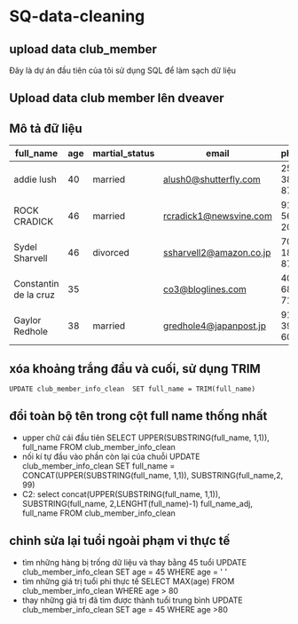 # SQ-data-cleaning
## upload data club_member
Đây là dự án đầu tiên của tôi sử dụng SQL để làm sạch dữ liệu

## Upload data club member lên dveaver

## Mô tả đữ liệu

|full_name|age|martial_status|email|phone|full_address|job_title|membership_date|
|---------|---|--------------|-----|-----|------------|---------|---------------|
|addie lush|40|married|alush0@shutterfly.com|254-389-8708|3226 Eastlawn Pass,Temple,Texas|Assistant Professor|7/31/2013|
|      ROCK CRADICK|46|married|rcradick1@newsvine.com|910-566-2007|4 Harbort Avenue,Fayetteville,North Carolina|Programmer III|5/27/2018|
|Sydel Sharvell|46|divorced|ssharvell2@amazon.co.jp|702-187-8715|4 School Place,Las Vegas,Nevada|Budget/Accounting Analyst I|10/6/2017|
|Constantin de la cruz|35||co3@bloglines.com|402-688-7162|6 Monument Crossing,Omaha,Nebraska|Desktop Support Technician|10/20/2015|
|  Gaylor Redhole|38|married|gredhole4@japanpost.jp|917-394-6001|88 Cherokee Pass,New York City,New York|Legal Assistant|5/29/2019|

## xóa khoảng trắng đầu và cuối, sử dụng TRIM
    UPDATE club_member_info_clean  SET full_name = TRIM(full_name)
## đổi toàn bộ tên trong cột full name thống nhất
- upper chữ cái đầu tiên
    SELECT UPPER(SUBSTRING(full_name, 1,1)), full_name FROM club_member_info_clean
- nối kí tự đầu vào phần còn lại của chuỗi
    UPDATE club_member_info_clean
    SET full_name = CONCAT(UPPER(SUBSTRING(full_name, 1,1)), SUBSTRING(full_name,2, 99)
- C2: select concat(UPPER(SUBSTRING(full_name, 1,1)), SUBSTRING(full_name, 2,LENGHT(full_name)-1) full_name_adj, full_name FROM club_member_info_clean
## chỉnh sửa lại tuổi ngoài phạm vi thực tế
- tìm những hàng bị trống dữ liệu và thay bằng 45 tuổi
    UPDATE club_member_info_clean SET age = 45 WHERE age = ' '
- tìm những giá trị tuổi phi thực tế
    SELECT MAX(age) FROM club_member_info_clean WHERE age > 80
- thay những giá trị đã tìm được thành tuổi trung bình
    UPDATE club_member_info_clean SET age = 45 WHERE age >80
    

